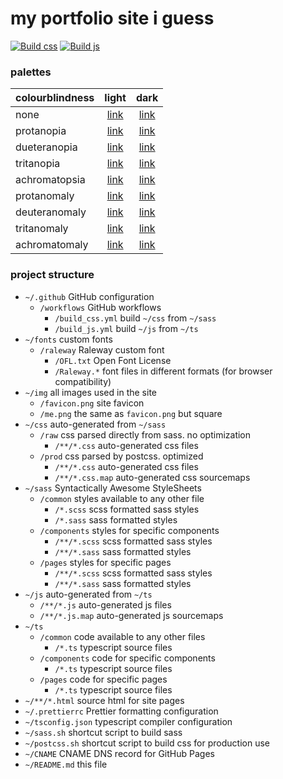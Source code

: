 # my portfolio site i guess

[![Build css](https://github.com/matievisthekat/matievisthekat.dev/actions/workflows/build_css.yml/badge.svg)](https://github.com/matievisthekat/matievisthekat.dev/actions/workflows/build_css.yml) [![Build js](https://github.com/matievisthekat/matievisthekat.dev/actions/workflows/build_js.yml/badge.svg)](https://github.com/matievisthekat/matievisthekat.dev/actions/workflows/build_js.yml)

### palettes

| colourblindness |                                light                                 | dark |
| :------------ | :------------------------------------------------------------------: | :--: |
| none       | [link](https://coolors.co/242d29-506966-7ba4a2-5d88a1-c79b8d-eeeeee) | [link](https://coolors.co/749083-30403e-669391-4a6d82-895443-212121) |
| protanopia    | [link](https://coolors.co/272729-5a5b66-8c8da2-6f709a-b3b390-eeeeee) | [link](https://coolors.co/808086-36373e-797991-59597c-727147-212121) |
| dueteranopia  | [link](https://coolors.co/27262a-595766-8a87a2-6d6999-b6b991-eeeeee) | [link](https://coolors.co/7e7c86-36343e-767391-57547b-757948-212121) |
| tritanopia    | [link](https://coolors.co/242a2a-516767-7da2a2-5f9695-c49393-eeeeee) | [link](https://coolors.co/758889-303e3e-689191-4b7878-864a4b-212121) |
| achromatopsia | [link](https://coolors.co/292929-616161-979797-7d7d7d-a6a6a6-eeeeee) | [link](https://coolors.co/868686-3a3a3a-858585-646464-616161-212121) |
| protanomaly   | [link](https://coolors.co/252a29-546066-8296a2-64799d-bea98e-eeeeee) | [link](https://coolors.co/798684-323a3e-6e8491-50617f-7f6545-212121) |
| deuteranomaly | [link](https://coolors.co/252a29-556266-8399a2-657c9d-bea68e-eeeeee) | [link](https://coolors.co/798884-333b3e-6f8791-51637f-7e6145-212121) |
| tritanomaly   | [link](https://coolors.co/242b29-506866-7ca3a2-5e8e9c-c5978f-eeeeee) | [link](https://coolors.co/748c85-303f3e-679291-4b727e-874f46-212121) |
| achromatomaly | [link](https://coolors.co/272b29-596463-8a9d9c-6e828d-b5a19a-eeeeed) | [link](https://coolors.co/7d8a84-353d3c-778b8a-586872-735b53-212120) |

### project structure
- `~/.github` GitHub configuration
  - `/workflows` GitHub workflows
    - `/build_css.yml` build `~/css` from `~/sass`
    - `/build_js.yml` build `~/js` from `~/ts`
- `~/fonts` custom fonts
  - `/raleway` Raleway custom font
    - `/OFL.txt` Open Font License
    - `/Raleway.*` font files in different formats (for browser compatibility)
- `~/img` all images used in the site
  - `/favicon.png` site favicon
  - `/me.png` the same as `favicon.png` but square
- `~/css` auto-generated from `~/sass`
  - `/raw` css parsed directly from sass. no optimization
      - `/**/*.css` auto-generated css files
  - `/prod` css parsed by postcss. optimized
      - `/**/*.css` auto-generated css files
      - `/**/*.css.map` auto-generated css sourcemaps
- `~/sass` Syntactically Awesome StyleSheets
  - `/common` styles available to any other file
    - `/*.scss` scss formatted sass styles
    - `/*.sass` sass formatted styles
  - `/components` styles for specific components
    - `/**/*.scss` scss formatted sass styles
    - `/**/*.sass` sass formatted styles
  - `/pages` styles for specific pages
    - `/**/*.scss` scss formatted sass styles
    - `/**/*.sass` sass formatted styles
- `~/js` auto-generated from `~/ts`
  - `/**/*.js` auto-generated js files
  - `/**/*.js.map` auto-generated js sourcemaps
- `~/ts`
  - `/common` code available to any other files
    - `/*.ts` typescript source files
  - `/components` code for specific components
    - `/*.ts` typescript source files
  - `/pages` code for specific pages
    - `/*.ts` typescript source files
- `~/**/*.html` source html for site pages
- `~/.prettierrc` Prettier formatting configuration
- `~/tsconfig.json` typescript compiler configuration
- `~/sass.sh` shortcut script to build sass
- `~/postcss.sh` shortcut script to build css for production use
- `~/CNAME` CNAME DNS record for GitHub Pages
- `~/README.md` this file

